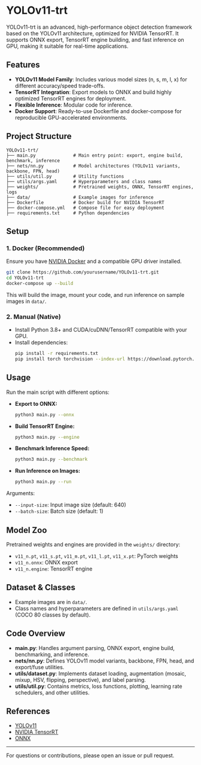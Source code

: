 # YOLOv11-trt

YOLOv11-trt is an advanced, high-performance object detection framework based on the YOLOv11 architecture, optimized for NVIDIA TensorRT. It supports ONNX export, TensorRT engine building, and fast inference on GPU, making it suitable for real-time applications.

## Features
- **YOLOv11 Model Family**: Includes various model sizes (n, s, m, l, x) for different accuracy/speed trade-offs.
- **TensorRT Integration**: Export models to ONNX and build highly optimized TensorRT engines for deployment.
- **Flexible Inference**: Modular code for inference.
- **Docker Support**: Ready-to-use Dockerfile and docker-compose for reproducible GPU-accelerated environments.

## Project Structure
```
YOLOv11-trt/
├── main.py              # Main entry point: export, engine build, benchmark, inference
├── nets/nn.py           # Model architectures (YOLOv11 variants, backbone, FPN, head)
├── utils/util.py        # Utility functions
├── utils/args.yaml      # Hyperparameters and class names
├── weights/             # Pretrained weights, ONNX, TensorRT engines, logs
├── data/                # Example images for inference
├── Dockerfile           # Docker build for NVIDIA TensorRT
├── docker-compose.yml   # Compose file for easy deployment
├── requirements.txt     # Python dependencies
```

## Setup
### 1. Docker (Recommended)
Ensure you have [NVIDIA Docker](https://docs.nvidia.com/datacenter/cloud-native/container-toolkit/install-guide.html) and a compatible GPU driver installed.

```bash
git clone https://github.com/yourusername/YOLOv11-trt.git
cd YOLOv11-trt
docker-compose up --build
```
This will build the image, mount your code, and run inference on sample images in `data/`.

### 2. Manual (Native)
- Install Python 3.8+ and CUDA/cuDNN/TensorRT compatible with your GPU.
- Install dependencies:
  ```bash
  pip install -r requirements.txt
  pip install torch torchvision --index-url https://download.pytorch.org/whl/cu129
  ```

## Usage
Run the main script with different options:

- **Export to ONNX:**
  ```bash
  python3 main.py --onnx
  ```
- **Build TensorRT Engine:**
  ```bash
  python3 main.py --engine
  ```
- **Benchmark Inference Speed:**
  ```bash
  python3 main.py --benchmark
  ```
- **Run Inference on Images:**
  ```bash
  python3 main.py --run
  ```

Arguments:
- `--input-size`: Input image size (default: 640)
- `--batch-size`: Batch size (default: 1)

## Model Zoo
Pretrained weights and engines are provided in the `weights/` directory:
- `v11_n.pt`, `v11_s.pt`, `v11_m.pt`, `v11_l.pt`, `v11_x.pt`: PyTorch weights
- `v11_n.onnx`: ONNX export
- `v11_n.engine`: TensorRT engine

## Dataset & Classes
- Example images are in `data/`.
- Class names and hyperparameters are defined in `utils/args.yaml` (COCO 80 classes by default).

## Code Overview
- **main.py**: Handles argument parsing, ONNX export, engine build, benchmarking, and inference.
- **nets/nn.py**: Defines YOLOv11 model variants, backbone, FPN, head, and export/fuse utilities.
- **utils/dataset.py**: Implements dataset loading, augmentation (mosaic, mixup, HSV, flipping, perspective), and label parsing.
- **utils/util.py**: Contains metrics, loss functions, plotting, learning rate schedulers, and other utilities.

## References
- [YOLOv11](https://github.com/jahongir7174/YOLOv11-pt)
- [NVIDIA TensorRT](https://developer.nvidia.com/tensorrt)
- [ONNX](https://onnx.ai/)

---
For questions or contributions, please open an issue or pull request.
